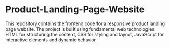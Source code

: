 # Product-Landing-Page-Website
This repository contains the frontend code for a  responsive product landing page website. The project is built using fundamental web technologies: HTML for structuring the content, CSS for styling and layout, JavaScript for interactive elements and dynamic behavior.
